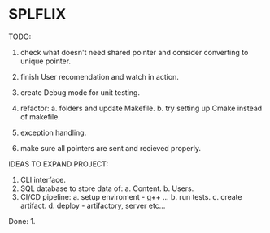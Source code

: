 # SPLFLIX

TODO:
1. check what doesn't need shared pointer and consider converting to unique pointer.
2. finish User recomendation and watch in action.
3. create Debug mode for unit testing.
4. refactor:
    a. folders and update Makefile.
    b. try setting up Cmake instead of makefile.

5. exception handling.
6. make sure all pointers are sent and recieved properly.



IDEAS TO EXPAND PROJECT:
1. CLI interface.
2. SQL database to store data of:
    a. Content.
    b. Users.
3. CI/CD pipeline:
    a. setup enviroment - g++ ...
    b. run tests.
    c. create artifact.
    d. deploy - artifactory, server etc...



Done:
1. 
